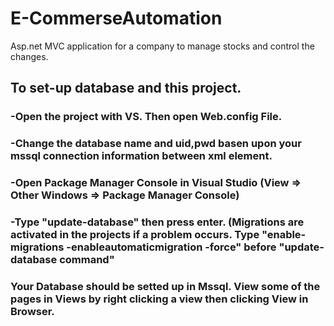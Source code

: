 # E-CommerseAutomation
Asp.net MVC application for a company to manage stocks and control the changes.

## To set-up database and this project. 
### -Open the project with VS. Then open Web.config File.
### -Change the database name and uid,pwd basen upon your mssql connection information between <connectionStrings> <connectionStrings/> xml element.
### -Open Package Manager Console in Visual Studio (View => Other Windows => Package Manager Console)
### -Type "update-database" then press enter. (Migrations are activated in the projects if a problem occurs. Type "enable-migrations -enableautomaticmigration -force" before "update-database command"
### Your Database should be setted up in Mssql. View some of the pages in Views by right clicking a view then clicking View in Browser.
